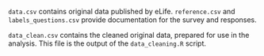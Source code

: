 `data.csv` contains original data published by eLife.
`reference.csv` and `labels_questions.csv` provide documentation for the survey and responses.

`data_clean.csv` contains the cleaned original data, prepared for use in the analysis. This file is the output of the `data_cleaning.R` script. 
